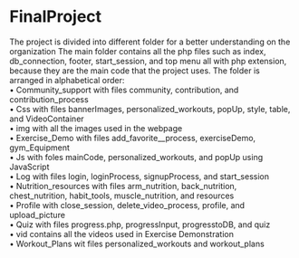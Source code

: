 # FinalProject
The project is divided into different folder for a better understanding on the organization
The main folder contains all the php files such as index, db_connection, footer, start_session, and top menu all with php extension, because they are the main code that the project uses.
The folder is arranged in alphabetical order: 
<br>
•	Community_support with files community, contribution, and contribution_process <br>
•	Css with files bannerImages, personalized_workouts, popUp, style, table, and VideoContainer <br>
•	img with all the images used in the webpage <br>
•	Exercise_Demo with files add_favorite__process, exerciseDemo, gym_Equipment <br>
•	Js with foles mainCode, personalized_workouts, and popUp using JavaScript <br>
•	Log with files login, loginProcess, signupProcess, and start_session <br>
•	Nutrition_resources with files arm_nutrition, back_nutrition, chest_nutrition, habit_tools, muscle_nutrition, and resources <br>
•	Profile with close_session, delete_video_process, profile, and upload_picture <br>
•	Quiz with files progress.php, progressInput, progresstoDB, and quiz <br>
•	vid contains all the videos used in Exercise Demonstration <br>
•	Workout_Plans wit files personalized_workouts and workout_plans <br>

